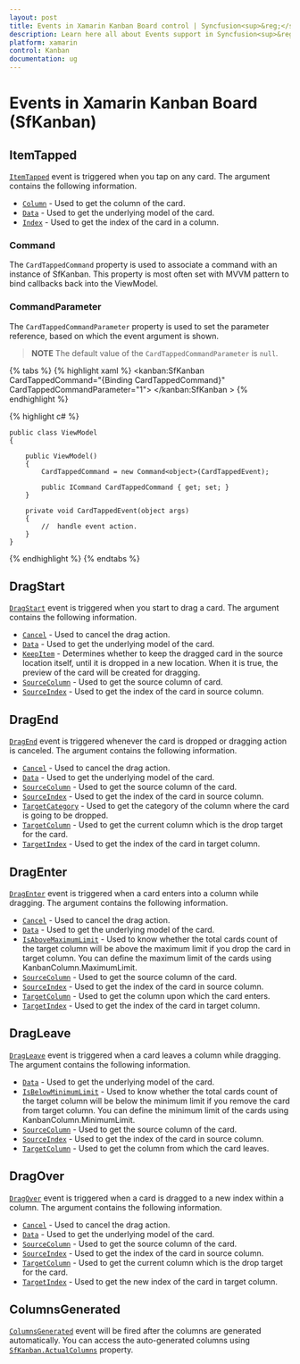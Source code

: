 ```yaml
---
layout: post
title: Events in Xamarin Kanban Board control | Syncfusion<sup>&reg;</sup>
description: Learn here all about Events support in Syncfusion<sup>&reg;</sup> Xamarin Kanban Board (SfKanban) control, its elements and more.
platform: xamarin
control: Kanban
documentation: ug
---
```


# Events in Xamarin Kanban Board (SfKanban)

## ItemTapped

[`ItemTapped`](https://help.syncfusion.com/cr/xamarin/Syncfusion.SfKanban.XForms.SfKanban.html) event is triggered when you tap on any card. The argument contains the following information.

* [`Column`](https://help.syncfusion.com/cr/xamarin/Syncfusion.SfKanban.XForms.KanbanTappedEventArgs.html#Syncfusion_SfKanban_XForms_KanbanTappedEventArgs_Column)          - Used to get the column of the card.
* [`Data`](https://help.syncfusion.com/cr/xamarin/Syncfusion.SfKanban.XForms.KanbanTappedEventArgs.html#Syncfusion_SfKanban_XForms_KanbanTappedEventArgs_Data) 			- Used to get the underlying model of the card.
* [`Index`](https://help.syncfusion.com/cr/xamarin/Syncfusion.SfKanban.XForms.KanbanTappedEventArgs.html#Syncfusion_SfKanban_XForms_KanbanTappedEventArgs_Index) 			- Used to get the index of the card in a column.

### Command

The `CardTappedCommand` property is used to associate a command with an instance of SfKanban. This property is most often set with MVVM pattern to bind callbacks back into the ViewModel.

### CommandParameter

The `CardTappedCommandParameter` property is used to set the parameter reference, based on which the event argument is shown.

>**NOTE**
The default value of the `CardTappedCommandParameter` is `null`.

{% tabs %}
{% highlight xaml %}
<kanban:SfKanban  CardTappedCommand="{Binding CardTappedCommand}" CardTappedCommandParameter="1">
           <!--Intialize the column-->
</kanban:SfKanban >
{% endhighlight %}

{% highlight c# %}

    public class ViewModel
    {

        public ViewModel()
        {
            CardTappedCommand = new Command<object>(CardTappedEvent);

            public ICommand CardTappedCommand { get; set; }
        }

        private void CardTappedEvent(object args)
        {
            //  handle event action.
        }
    }
{% endhighlight %}
{% endtabs %}

## DragStart

[`DragStart`](https://help.syncfusion.com/cr/xamarin/Syncfusion.SfKanban.XForms.SfKanban.html) event is triggered when you start to drag a card. The argument contains the following information.

* [`Cancel`](https://help.syncfusion.com/cr/xamarin/Syncfusion.SfKanban.XForms.KanbanDragStartEventArgs.html#Syncfusion_SfKanban_XForms_KanbanDragStartEventArgs_Cancel)			- Used to cancel the drag action.
* [`Data`](https://help.syncfusion.com/cr/xamarin/Syncfusion.SfKanban.XForms.KanbanDragEventArgs.html#Syncfusion_SfKanban_XForms_KanbanDragEventArgs_Data)			- Used to get the underlying model of the card.
* [`KeepItem`](https://help.syncfusion.com/cr/xamarin/Syncfusion.SfKanban.XForms.KanbanDragStartEventArgs.html#Syncfusion_SfKanban_XForms_KanbanDragStartEventArgs_KeepItem)		- Determines whether to keep the dragged card in the source location itself, until it is dropped in a new location. When it is true, the preview of the card will be created for dragging.
* [`SourceColumn`](https://help.syncfusion.com/cr/xamarin/Syncfusion.SfKanban.XForms.KanbanDragEventArgs.html#Syncfusion_SfKanban_XForms_KanbanDragEventArgs_SourceColumn) 	- Used to get the source column of card.
* [`SourceIndex`](https://help.syncfusion.com/cr/xamarin/Syncfusion.SfKanban.XForms.KanbanDragEventArgs.html#Syncfusion_SfKanban_XForms_KanbanDragEventArgs_SourceIndex)		- Used to get the index of the card in source column.   

## DragEnd  

[`DragEnd`](https://help.syncfusion.com/cr/xamarin/Syncfusion.SfKanban.XForms.SfKanban.html) event is triggered whenever the card is dropped or dragging action is canceled. The argument contains the following information.

* [`Cancel`](https://help.syncfusion.com/cr/xamarin/Syncfusion.SfKanban.XForms.KanbanDragEndEventArgs.html#Syncfusion_SfKanban_XForms_KanbanDragEndEventArgs_Cancel)			- Used to cancel the drag action.
* [`Data`](https://help.syncfusion.com/cr/xamarin/Syncfusion.SfKanban.XForms.KanbanDragEventArgs.html#Syncfusion_SfKanban_XForms_KanbanDragEventArgs_Data)			- Used to get the underlying model of the card.
* [`SourceColumn`](https://help.syncfusion.com/cr/xamarin/Syncfusion.SfKanban.XForms.KanbanDragEventArgs.html#Syncfusion_SfKanban_XForms_KanbanDragEventArgs_SourceColumn) 	- Used to get the source column of the card.
* [`SourceIndex`](https://help.syncfusion.com/cr/xamarin/Syncfusion.SfKanban.XForms.KanbanDragEventArgs.html#Syncfusion_SfKanban_XForms_KanbanDragEventArgs_SourceIndex)		- Used to get the index of the card in source column.
* [`TargetCategory`](https://help.syncfusion.com/cr/xamarin/Syncfusion.SfKanban.XForms.KanbanDragEndEventArgs.html#Syncfusion_SfKanban_XForms_KanbanDragEndEventArgs_TargetCategory) 	- Used to get the category of the column where the card is going to be dropped.
* [`TargetColumn`](https://help.syncfusion.com/cr/xamarin/Syncfusion.SfKanban.XForms.KanbanDragEndEventArgs.html#Syncfusion_SfKanban_XForms_KanbanDragEndEventArgs_TargetColumn)	- Used to get the current column which is the drop target for the card.
* [`TargetIndex`](https://help.syncfusion.com/cr/xamarin/Syncfusion.SfKanban.XForms.KanbanDragEndEventArgs.html#Syncfusion_SfKanban_XForms_KanbanDragEndEventArgs_TargetIndex)		- Used to get the index of the card in target column.

## DragEnter 

[`DragEnter`](https://help.syncfusion.com/cr/xamarin/Syncfusion.SfKanban.XForms.SfKanban.html) event is triggered when a card enters into a column while dragging. The argument contains the following information.

* [`Cancel`](https://help.syncfusion.com/cr/xamarin/Syncfusion.SfKanban.XForms.KanbanDragEnterEventArgs.html#Syncfusion_SfKanban_XForms_KanbanDragEnterEventArgs_Cancel)				- Used to cancel the drag action.
* [`Data`](https://help.syncfusion.com/cr/xamarin/Syncfusion.SfKanban.XForms.KanbanDragEventArgs.html#Syncfusion_SfKanban_XForms_KanbanDragEventArgs_Data)				- Used to get the underlying model of the card.
* [`IsAboveMaximumLimit`](https://help.syncfusion.com/cr/xamarin/Syncfusion.SfKanban.XForms.KanbanDragEnterEventArgs.html#Syncfusion_SfKanban_XForms_KanbanDragEnterEventArgs_IsAboveMaximumLimit)	- Used to know whether the total cards count of the target column will be above the maximum limit if you drop the card in target column. You can define the maximum limit of the cards using KanbanColumn.MaximumLimit. 
* [`SourceColumn`](https://help.syncfusion.com/cr/xamarin/Syncfusion.SfKanban.XForms.KanbanDragEventArgs.html#Syncfusion_SfKanban_XForms_KanbanDragEventArgs_SourceColumn) 		- Used to get the source column of the card.
* [`SourceIndex`](https://help.syncfusion.com/cr/xamarin/Syncfusion.SfKanban.XForms.KanbanDragEventArgs.html#Syncfusion_SfKanban_XForms_KanbanDragEventArgs_SourceIndex)			- Used to get the index of the card in source column.
* [`TargetColumn`](https://help.syncfusion.com/cr/xamarin/Syncfusion.SfKanban.XForms.KanbanDragEnterEventArgs.html#Syncfusion_SfKanban_XForms_KanbanDragEnterEventArgs_TargetColumn)		- Used to get the column upon which the card enters.
* [`TargetIndex`](https://help.syncfusion.com/cr/xamarin/Syncfusion.SfKanban.XForms.KanbanDragEnterEventArgs.html#Syncfusion_SfKanban_XForms_KanbanDragEnterEventArgs_TargetIndex)			- Used to get the index of the card in target column.

## DragLeave 

[`DragLeave`](https://help.syncfusion.com/cr/xamarin/Syncfusion.SfKanban.XForms.SfKanban.html) event is triggered when a card leaves a column while dragging. The argument contains the following information.

* [`Data`](https://help.syncfusion.com/cr/xamarin/Syncfusion.SfKanban.XForms.KanbanDragEventArgs.html#Syncfusion_SfKanban_XForms_KanbanDragEventArgs_Data)                - Used to get the underlying model of the card.
* [`IsBelowMinimumLimit`](https://help.syncfusion.com/cr/xamarin/Syncfusion.SfKanban.XForms.KanbanDragLeaveEventArgs.html#Syncfusion_SfKanban_XForms_KanbanDragLeaveEventArgs_IsBelowMinimumLimit) - Used to know whether the total cards count of the target column will be below the minimum limit if you remove the card from target column. You can define the minimum limit of the cards using KanbanColumn.MinimumLimit.
* [`SourceColumn`](https://help.syncfusion.com/cr/xamarin/Syncfusion.SfKanban.XForms.KanbanDragEventArgs.html#Syncfusion_SfKanban_XForms_KanbanDragEventArgs_SourceColumn)        - Used to get the source column of the card.
* [`SourceIndex`](https://help.syncfusion.com/cr/xamarin/Syncfusion.SfKanban.XForms.KanbanDragEventArgs.html#Syncfusion_SfKanban_XForms_KanbanDragEventArgs_SourceIndex)         - Used to get the index of the card in source column.
* [`TargetColumn`](https://help.syncfusion.com/cr/xamarin/Syncfusion.SfKanban.XForms.KanbanDragLeaveEventArgs.html#Syncfusion_SfKanban_XForms_KanbanDragLeaveEventArgs_TargetColumn)		- Used to get the column from which the card leaves.

## DragOver

[`DragOver`](https://help.syncfusion.com/cr/xamarin/Syncfusion.SfKanban.XForms.SfKanban.html) event is triggered when a card is dragged to a new index within a column. The argument contains the following information.

* [`Cancel`](https://help.syncfusion.com/cr/xamarin/Syncfusion.SfKanban.XForms.KanbanDragOverEventArgs.html#Syncfusion_SfKanban_XForms_KanbanDragOverEventArgs_Cancel)			- Used to cancel the drag action.
* [`Data`](https://help.syncfusion.com/cr/xamarin/Syncfusion.SfKanban.XForms.KanbanDragEventArgs.html#Syncfusion_SfKanban_XForms_KanbanDragEventArgs_Data)			- Used to get the underlying model of the card.
* [`SourceColumn`](https://help.syncfusion.com/cr/xamarin/Syncfusion.SfKanban.XForms.KanbanDragEventArgs.html#Syncfusion_SfKanban_XForms_KanbanDragEventArgs_SourceColumn) 	- Used to get the source column of the card.
* [`SourceIndex`](https://help.syncfusion.com/cr/xamarin/Syncfusion.SfKanban.XForms.KanbanDragEventArgs.html#Syncfusion_SfKanban_XForms_KanbanDragEventArgs_SourceIndex)		- Used to get the index of the card in source column.
* [`TargetColumn`](https://help.syncfusion.com/cr/xamarin/Syncfusion.SfKanban.XForms.KanbanDragOverEventArgs.html#Syncfusion_SfKanban_XForms_KanbanDragOverEventArgs_TargetColumn)	- Used to get the current column which is the drop target for the card.
* [`TargetIndex`](https://help.syncfusion.com/cr/xamarin/Syncfusion.SfKanban.XForms.KanbanDragOverEventArgs.html#Syncfusion_SfKanban_XForms_KanbanDragOverEventArgs_TargetIndex)		- Used to get the new index of the card in target column.

## ColumnsGenerated 

[`ColumnsGenerated`](https://help.syncfusion.com/cr/xamarin/Syncfusion.SfKanban.XForms.SfKanban.html) event will be fired after the columns are generated automatically. You can access the auto-generated columns using [`SfKanban.ActualColumns`](https://help.syncfusion.com/cr/xamarin/Syncfusion.SfKanban.XForms.SfKanban.html#Syncfusion_SfKanban_XForms_SfKanban_ActualColumns) property.
